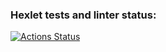 ### Hexlet tests and linter status:
[![Actions Status](https://github.com/Eatingsoup/qa-engineer-project-84/workflows/hexlet-check/badge.svg)](https://github.com/Eatingsoup/qa-engineer-project-84/actions)